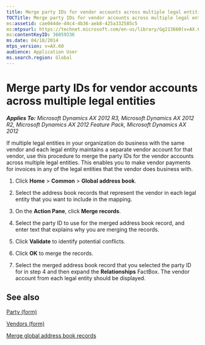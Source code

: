 ```yaml
---
title: Merge party IDs for vendor accounts across multiple legal entities
TOCTitle: Merge party IDs for vendor accounts across multiple legal entities
ms:assetid: cae044de-d4c4-4b36-aeb8-425a332585c5
ms:mtpsurl: https://technet.microsoft.com/en-us/library/Gg213660(v=AX.60)
ms:contentKeyID: 36059336
ms.date: 04/18/2014
mtps_version: v=AX.60
audience: Application User
ms.search.region: Global
---
```


# Merge party IDs for vendor accounts across multiple legal entities 


_**Applies To:** Microsoft Dynamics AX 2012 R3, Microsoft Dynamics AX 2012 R2, Microsoft Dynamics AX 2012 Feature Pack, Microsoft Dynamics AX 2012_

If multiple legal entities in your organization do business with the same vendor and each legal entity maintains a separate vendor account for that vendor, use this procedure to merge the party IDs for the vendor accounts across multiple legal entities. This enables you to make vendor payments for invoices in any of the legal entities that the vendor does business with.

1.  Click **Home** \> **Common** \> **Global address book**.

2.  Select the address book records that represent the vendor in each legal entity that you want to include in the mapping.

3.  On the **Action Pane**, click **Merge records**.

4.  Select the party ID to use for the merged address book record, and enter text that explains why you are merging the records.

5.  Click **Validate** to identify potential conflicts.

6.  Click **OK** to merge the records.

7.  Select the merged address book record that you selected the party ID for in step 4 and then expand the **Relationships** FactBox. The vendor account from each legal entity should be displayed.

## See also

[Party (form)](https://technet.microsoft.com/en-us/library/hh209008\(v=ax.60\))

[Vendors (form)](https://technet.microsoft.com/en-us/library/aa592162\(v=ax.60\))

[Merge global address book records](merge-global-address-book-records.md)

  


